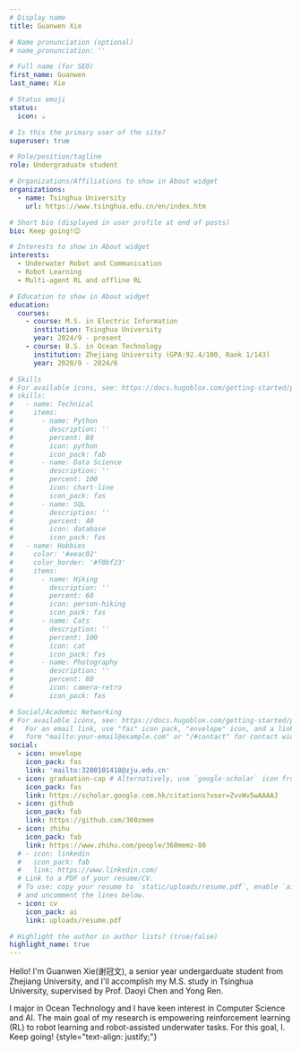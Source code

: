 ```yaml
---
# Display name
title: Guanwen Xie

# Name pronunciation (optional)
# name_pronunciation: ''

# Full name (for SEO)
first_name: Guanwen
last_name: Xie

# Status emoji
status:
  icon: ☕️

# Is this the primary user of the site?
superuser: true

# Role/position/tagline
role: Undergraduate student

# Organizations/Affiliations to show in About widget
organizations:
  - name: Tsinghua University
    url: https://www.tsinghua.edu.cn/en/index.htm

# Short bio (displayed in user profile at end of posts)
bio: Keep going!😊

# Interests to show in About widget
interests:
  - Underwater Robot and Communication
  - Robot Learning
  - Multi-agent RL and offline RL

# Education to show in About widget
education:
  courses:
    - course: M.S. in Electric Information
      institution: Tsinghua University
      year: 2024/9 - present
    - course: B.S. in Ocean Technology
      institution: Zhejiang University (GPA:92.4/100, Rank 1/143)
      year: 2020/9 - 2024/6

# Skills
# For available icons, see: https://docs.hugoblox.com/getting-started/page-builder/#icons
# skills:
#   - name: Technical
#     items:
#       - name: Python
#         description: ''
#         percent: 80
#         icon: python
#         icon_pack: fab
#       - name: Data Science
#         description: ''
#         percent: 100
#         icon: chart-line
#         icon_pack: fas
#       - name: SQL
#         description: ''
#         percent: 40
#         icon: database
#         icon_pack: fas
#   - name: Hobbies
#     color: '#eeac02'
#     color_border: '#f0bf23'
#     items:
#       - name: Hiking
#         description: ''
#         percent: 60
#         icon: person-hiking
#         icon_pack: fas
#       - name: Cats
#         description: ''
#         percent: 100
#         icon: cat
#         icon_pack: fas
#       - name: Photography
#         description: ''
#         percent: 80
#         icon: camera-retro
#         icon_pack: fas

# Social/Academic Networking
# For available icons, see: https://docs.hugoblox.com/getting-started/page-builder/#icons
#   For an email link, use "fas" icon pack, "envelope" icon, and a link in the
#   form "mailto:your-email@example.com" or "/#contact" for contact widget.
social:
  - icon: envelope
    icon_pack: fas
    link: 'mailto:3200101418@zju.edu.cn'
  - icon: graduation-cap # Alternatively, use `google-scholar` icon from `ai` icon pack
    icon_pack: fas
    link: https://scholar.google.com.hk/citations?user=ZvvWv5wAAAAJ
  - icon: github
    icon_pack: fab
    link: https://github.com/360zmem
  - icon: zhihu
    icon_pack: fab
    link: https://www.zhihu.com/people/360memz-80
  # - icon: linkedin
  #   icon_pack: fab
  #   link: https://www.linkedin.com/
  # Link to a PDF of your resume/CV.
  # To use: copy your resume to `static/uploads/resume.pdf`, enable `ai` icons in `params.yaml`,
  # and uncomment the lines below.
  - icon: cv
    icon_pack: ai
    link: uploads/resume.pdf

# Highlight the author in author lists? (true/false)
highlight_name: true
---
```


Hello! I'm Guanwen Xie(谢冠文), a senior year undergarduate student from Zhejiang University, and I'll accomplish my M.S. study in Tsinghua University, supervised by Prof. Daoyi Chen and Yong Ren. 

I major in Ocean Technology and I have keen interest in Computer Science and AI. The main goal of my research is empowering reinforcement learning (RL) to robot learning and robot-assisted underwater tasks. For this goal, I. Keep going!
{style="text-align: justify;"}
